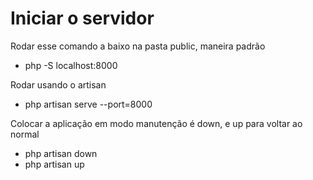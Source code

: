 # Iniciar o servidor

Rodar esse comando a baixo na pasta public, maneira padrão

-   php -S localhost:8000

Rodar usando o artisan

-   php artisan serve --port=8000

Colocar a aplicação em modo manutenção é down, e up para voltar ao normal

-   php artisan down
-   php artisan up
